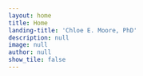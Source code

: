 ```yaml
---
layout: home
title: Home
landing-title: 'Chloe E. Moore, PhD'
description: null
image: null
author: null
show_tile: false
---
```



